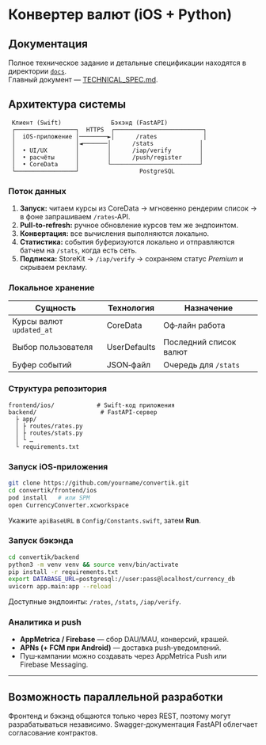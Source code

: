 # Конвертер валют (iOS + Python)

## Документация

Полное техническое задание и детальные спецификации находятся в директории [`docs`](docs/).  
Главный документ — [TECHNICAL_SPEC.md](docs/TECHNICAL_SPEC.md).

## Архитектура системы
```
 Клиент (Swift)              Бэкэнд (FastAPI)
 ┌─────────────────┐  HTTPS  ┌─────────────────────────┐
 │  iOS‑приложение │────────►│      /rates             │
 │                 │◄───────│      /stats             │
 │  • UI/UX        │        │      /iap/verify        │
 │  • расчёты      │        │      /push/register     │
 │  • CoreData     │        └─────────────────────────┘
 └─────────────────┘                 PostgreSQL
```

### Поток данных
1. **Запуск:** читаем курсы из CoreData → мгновенно рендерим список → в фоне запрашиваем `/rates`‐API.  
2. **Pull‑to‑refresh:** ручное обновление курсов тем же эндпоинтом.  
3. **Конвертация:** все вычисления выполняются локально.  
4. **Статистика:** события буферизуются локально и отправляются батчем на `/stats`, когда есть сеть.  
5. **Подписка:** StoreKit → `/iap/verify` → сохраняем статус _Premium_ и скрываем рекламу.

### Локальное хранение
| Сущность                    | Технология  | Назначение                      |
|-----------------------------|-------------|---------------------------------|
| Курсы валют `updated_at`    | CoreData    | Оф‑лайн работа                  |
| Выбор пользователя          | UserDefaults| Последний список валют          |
| Буфер событий               | JSON‑файл   | Очередь для `/stats`            |

### Структура репозитория
```
frontend/ios/            # Swift‑код приложения
backend/                  # FastAPI‑сервер
  ├ app/
  │ ├ routes/rates.py
  │ ├ routes/stats.py
  │ └ …
  └ requirements.txt
```

### Запуск iOS‑приложения
```bash
git clone https://github.com/yourname/convertik.git
cd convertik/frontend/ios
pod install   # или SPM
open CurrencyConverter.xcworkspace
```
Укажите `apiBaseURL` в `Config/Constants.swift`, затем **Run**.

### Запуск бэкэнда
```bash
cd convertik/backend
python3 -m venv venv && source venv/bin/activate
pip install -r requirements.txt
export DATABASE_URL=postgresql://user:pass@localhost/currency_db
uvicorn app.main:app --reload
```
Доступные эндпоинты: `/rates`, `/stats`, `/iap/verify`.

### Аналитика и push
* **AppMetrica / Firebase** — сбор DAU/MAU, конверсий, крашей.  
* **APNs (+ FCM при Android)** — доставка push‑уведомлений.  
* Пуш‑кампании можно создавать через AppMetrica Push или Firebase Messaging.

---

## Возможность параллельной разработки
Фронтенд и бэкэнд общаются только через REST, поэтому могут разрабатываться независимо. Swagger‑документация FastAPI облегчает согласование контрактов.
